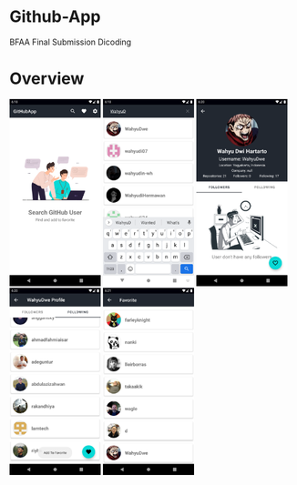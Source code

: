 # Github-App
BFAA Final Submission Dicoding

# Overview
<p> 
  <img src="https://github.com/WahyuDwe/Github-App/blob/main/art/home%20screen.png" width="160">
  <img src="https://github.com/WahyuDwe/Github-App/blob/main/art/search.png" width="160">
  <img src="https://github.com/WahyuDwe/Github-App/blob/main/art/Detail.png" width="160">
  <img src="https://github.com/WahyuDwe/Github-App/blob/main/art/following.png" width="160">
  <img src="https://github.com/WahyuDwe/Github-App/blob/main/art/favorite.png" width="160">
</p>
